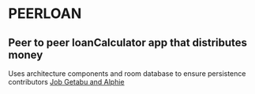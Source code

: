 # PEERLOAN

## Peer to peer loanCalculator app that distributes money

Uses architecture components and room database to ensure persistence
contributors [Job Getabu and Alphie](https://github.com/JobGetabu)
